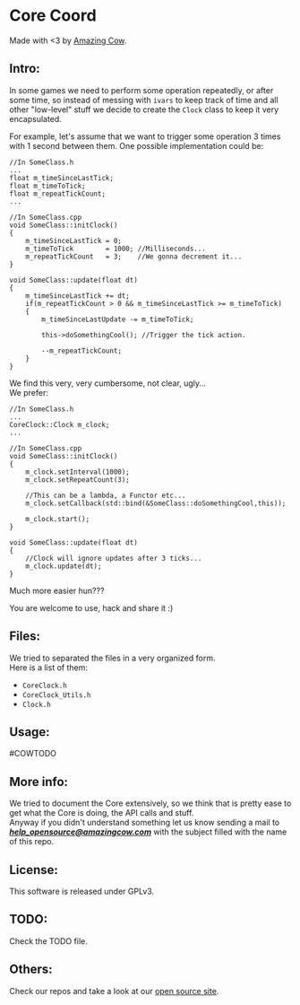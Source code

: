 Core Coord 
====
Made with <3 by [Amazing Cow](http://www.amazingcow.com).

<!-- ####################################################################### -->

## Intro:

In some games we need to perform some operation repeatedly, or after some time, 
so instead of messing with ```ivars``` to keep track of time and all other "low-level"
stuff we decide to create the ```Clock``` class to keep it very encapsulated.

For example, let's assume that we want to trigger some operation 3 times with 
1 second between them. One possible implementation could be:

```
//In SomeClass.h
...
float m_timeSinceLastTick;
float m_timeToTick; 
float m_repeatTickCount;
...

//In SomeClass.cpp
void SomeClass::initClock()
{
    m_timeSinceLastTick = 0;
    m_timeToTick        = 1000; //Milliseconds...
    m_repeatTickCount   = 3;    //We gonna decrement it...
}

void SomeClass::update(float dt)
{
    m_timeSinceLastTick += dt;
    if(m_repeatTickCount > 0 && m_timeSinceLastTick >= m_timeToTick)
    {
        m_timeSinceLastUpdate -= m_timeToTick;
        
        this->doSomethingCool(); //Trigger the tick action.

        --m_repeatTickCount;
    }
}
```

We find this very, very cumbersome, not clear, ugly...    
We prefer:

```
//In SomeClass.h
...
CoreClock::Clock m_clock;
...

//In SomeClass.cpp
void SomeClass::initClock()
{
    m_clock.setInterval(1000);
    m_clock.setRepeatCount(3);
    
    //This can be a lambda, a Functor etc...
    m_clock.setCallback(std::bind(&SomeClass::doSomethingCool,this));

    m_clock.start();
}

void SomeClass::update(float dt)
{
    //Clock will ignore updates after 3 ticks...
    m_clock.update(dt);
}
```

Much more easier hun???

You are welcome to use, hack and share it :)

<!-- ####################################################################### -->

## Files:

We tried to separated the files in a very organized form.   
Here is a list of them:

* ```CoreClock.h```
* ```CoreClock_Utils.h```
* ```Clock.h```


<!-- ####################################################################### -->

## Usage:

#COWTODO

<!-- ####################################################################### -->

## More info:

We tried to document the Core extensively, so we think that is pretty ease to 
get what the Core is doing, the API calls and stuff.   
Anyway if you didn't understand something let us know sending a mail to 
***help_opensource@amazingcow.com***  with the subject filled with the
name of this repo.


<!-- ####################################################################### -->

## License:
This software is released under GPLv3.


<!-- ####################################################################### -->

## TODO:
Check the TODO file.


<!-- ####################################################################### -->

## Others:
Check our repos and take a look at our [open source site](http://opensource.amazingcow.com).

